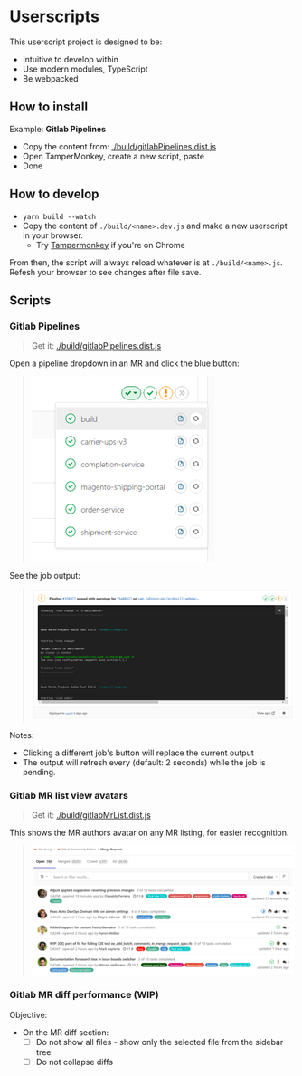 # Userscripts

This userscript project is designed to be:
- Intuitive to develop within
- Use modern modules, TypeScript
- Be webpacked

## How to install

Example: **Gitlab Pipelines**

- Copy the content from: [./build/gitlabPipelines.dist.js](./build/gitlabPipelines.dist.js)
- Open TamperMonkey, create a new script, paste
- Done

## How to develop

- `yarn build --watch`
- Copy the content of `./build/<name>.dev.js` and make a new userscript in your browser.
  - Try [Tampermonkey](https://chrome.google.com/webstore/detail/tampermonkey/dhdgffkkebhmkfjojejmpbldmpobfkfo?hl=en) if you're on Chrome

From then, the script will always reload whatever is at `./build/<name>.js`.
Refesh your browser to see changes after file save.

## Scripts

### Gitlab Pipelines

> Get it: [./build/gitlabPipelines.dist.js](./build/gitlabPipelines.dist.js)

Open a pipeline dropdown in an MR and click the blue button:

> ![./src/gitlabPipelines/docs/buttons.png](./src/gitlabPipelines/docs/buttons.png)

See the job output:

> ![./src/gitlabPipelines/docs/output.png](./src/gitlabPipelines/docs/output.png)


Notes:
- Clicking a different job's button will replace the current output
- The output will refresh every (default: 2 seconds) while the job is pending.


### Gitlab MR list view avatars

> Get it: [./build/gitlabMrList.dist.js](./build/gitlabMrList.dist.js)

This shows the MR authors avatar on any MR listing, for easier recognition.

> ![./src/gitlabMrList/docs/example.png](./src/gitlabMrList/docs/example.png)


### Gitlab MR diff performance (WIP)

Objective:
- On the MR diff section:
  - [ ] Do not show all files - show only the selected file from the sidebar tree
  - [ ] Do not collapse diffs
